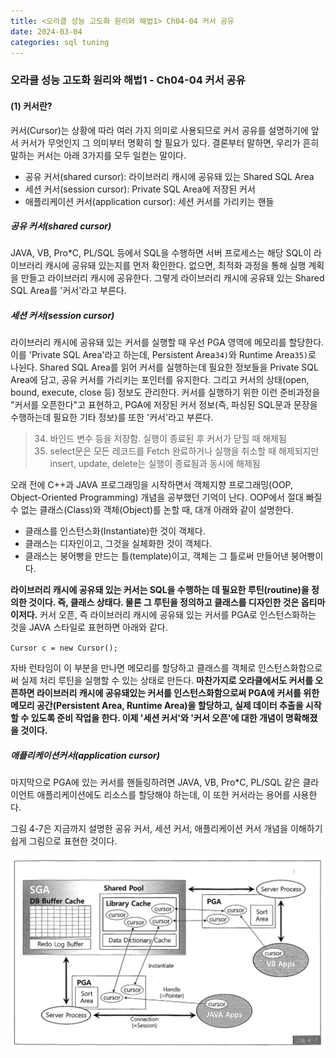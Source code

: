 ```yaml
---
title: <오라클 성능 고도화 원리와 해법1> Ch04-04 커서 공유
date: 2024-03-04
categories: sql tuning
---
```



### 오라클 성능 고도화 원리와 해법1 - Ch04-04 커서 공유

#### (1) 커서란?

커서(Cursor)는 상황에 따라 여러 가지 의미로 사용되므로 커서 공유를 설명하기에 앞서 커서가 무엇인지 그 의미부터 명확히 할 필요가 있다. 결론부터 말하면, 우리가 흔히 말하는 커서는 아래 3가지를 모두 일컫는 말이다.

- 공유 커서(shared cursor): 라이브러리 캐시에 공유돼 있는 Shared SQL Area
- 세션 커서(session cursor): Private SQL Area에 저장된 커서
- 애플리케이션 커서(application cursor): 세션 커서를 가리키는 핸들

##### 공유 커서(shared cursor)

JAVA, VB, Pro\*C, PL/SQL 등에서 SQL을 수행하면 서버 프로세스는 해당 SQL이 라이브러리 캐시에 공유돼 있는지를 먼저 확인한다. 없으면, 최적화 과정을 통해 실행 계획을 만들고 라이브러리 캐시에 공유한다. 그렇게 라이브러리 캐시에 공유돼 있는 Shared SQL Area를 '커서'라고 부른다.

##### 세션 커서(session cursor)

라이브러리 캐시에 공유돼 있는 커서를 실행할 때 우선 PGA 영역에 메모리를 할당한다. 이를 'Private SQL Area'라고 하는데, Persistent Area`34)`와 Runtime Area`35)`로 나뉜다. Shared SQL Area를 읽어 커서를 실행하는데 필요한 정보들을 Private SQL Area에 담고, 공유 커서를 가리키는 포인터를 유지한다. 그리고 커서의 상태(open, bound, execute, close 등) 정보도 관리한다. 커서를 실행하기 위한 이런 준비과정을 "커서를 오픈한다"고 표현하고, PGA에 저장된 커서 정보(즉, 파싱된 SQL문과 문장을 수행하는데 필요한 기타 정보)를 또한 '커서'라고 부른다.

>	34) 바인드 변수 등을 저장함. 실행이 종료된 후 커서가 닫힐 때 해제됨
>	35) select문은 모든 레코드를 Fetch 완료하거나 실행을 취소할 때 해제되지만 insert, update, delete는 실행이 종료됨과 동시에 해제됨

오래 전에 C++과 JAVA 프로그래밍을 시작하면서 객체지향 프로그래밍(OOP, Object-Oriented Programming) 개념을 공부했던 기억이 난다. OOP에서 절대 빠질 수 없는 클래스(Class)와 객체(Object)를 논할 때, 대개 아래와 같이 설명한다.

- 클래스를 인스턴스화(Instantiate)한 것이 객체다.
- 클래스는 디자인이고, 그것을 실체화한 것이 객체다.
- 클래스는 붕어빵을 만드는 틀(template)이고, 객체는 그 틀로써 만들어낸 붕어빵이다.

**라이브러리 캐시에 공유돼 있는 커서는 SQL을 수행하는 데 필요한 루틴(routine)을 정의한 것이다. 즉, 클래스 상태다. 물론 그 루틴을 정의하고 클래스를 디자인한 것은 옵티마이저다.** 커서 오픈, 즉 라이브러리 캐시에 공유돼 있는 커서를 PGA로 인스턴스화하는 것을 JAVA 스타일로 표현하면 아래와 같다.

`Cursor c = new Cursor();`

자바 런타임이 이 부분을 만나면 메모리를 할당하고 클래스를 객체로 인스턴스화함으로써 실제 처리 루틴을 실행할 수 있는 상태로 만든다. **마찬가지로 오라클에서도 커서를 오픈하면 라이브러리 캐시에 공유돼있는 커서를 인스턴스화함으로써 PGA에 커서를 위한 메모리 공간(Persistent Area, Runtime Area)을 할당하고, 실제 데이터 추출을 시작할 수 있도록 준비 작업을 한다. 이제 '세션 커서'와 '커서 오픈'에 대한 개념이 명확해졌을 것이다.**

##### 애플리케이션커서(application cursor)

마지막으로 PGA에 있는 커서를 핸들링하려면 JAVA, VB, Pro\*C, PL/SQL 같은 클라이언트 애플리케이션에도 리소스를 할당해야 하는데, 이 또한 커서라는 용어를 사용한다.

그림 4-7은 지금까지 설명한 공유 커서, 세션 커서, 애플리케이션 커서 개념을 이해하기 쉽게 그림으로 표현한 것이다.

![](/assets/images/sqlp/sqlp1-04-04-1-img4-7.png)

